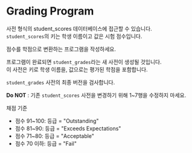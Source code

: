 # Grading Program


사전 형식의 student_scores 데이터베이스에 접근할 수 있습니다.<br>
`student_scores`의 키는 학생 이름이고 값은 시험 점수입니다.

점수를 학점으로 변환하는 프로그램을 작성하세요.

프로그램이 완료되면 `student_grades`라는 새 사전이 생성될 것입니다. <br>
이 사전은 키로 학생 이름을, 값으로는 평가된 학점을 포함합니다.

`student_grades` 사전의 최종 버전을 검사합니다.


**Do NOT** : 기존 `student_scores` 사전을 변경하기 위해 1~7행을 수정하지 마세요.

채점 기준
- 점수 91~100: 등급 = "Outstanding"
- 점수 81~90: 등급 = "Exceeds Expectations"
- 점수 71~80: 등급 = "Acceptable"
- 점수 70 이하: 등급 = "Fail"
